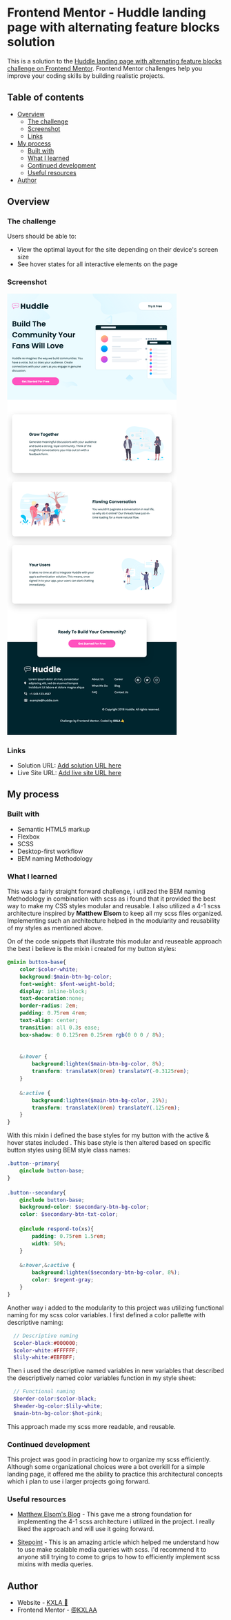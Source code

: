 # Frontend Mentor - Huddle landing page with alternating feature blocks solution

This is a solution to the [Huddle landing page with alternating feature blocks challenge on Frontend Mentor](https://www.frontendmentor.io/challenges/huddle-landing-page-with-alternating-feature-blocks-5ca5f5981e82137ec91a5100). Frontend Mentor challenges help you improve your coding skills by building realistic projects. 

## Table of contents

- [Overview](#overview)
  - [The challenge](#the-challenge)
  - [Screenshot](#screenshot)
  - [Links](#links)
- [My process](#my-process)
  - [Built with](#built-with)
  - [What I learned](#what-i-learned)
  - [Continued development](#continued-development)
  - [Useful resources](#useful-resources)
- [Author](#author)


## Overview

### The challenge

Users should be able to:

- View the optimal layout for the site depending on their device's screen size
- See hover states for all interactive elements on the page

### Screenshot

![](/images/Screenshot.png)


### Links

- Solution URL: [Add solution URL here](hhttps://github.com/KXLAA/FEM-01-huddle-landing-page.git)
- Live Site URL: [Add live site URL here](https://kxlaa.github.io/FEM-01-huddle-landing-page/#)

## My process

### Built with

- Semantic HTML5 markup
- Flexbox
- SCSS 
- Desktop-first workflow
- BEM naming Methodology


### What I learned

This was a fairly straight forward challenge, i utilized the BEM naming Methodology in combination with scss as i found that it provided the best way to make my CSS styles modular and reusable. I also utilized a 4-1 scss architecture inspired by **Matthew Elsom** to keep all my scss files organized. Implementing such an architecture helped in the modularity and reusability of my styles as mentioned above. 

On of the code snippets that illustrate this modular and reuseable approach the best i believe is the mixin i created for my button styles:

```SCSS
@mixin button-base{
    color:$color-white;
    background:$main-btn-bg-color;
    font-weight: $font-weight-bold;
    display: inline-block;
    text-decoration:none;
    border-radius: 2em;
    padding: 0.75rem 4rem;
    text-align: center;
    transition: all 0.3s ease;
    box-shadow: 0 0.125rem 0.25rem rgb(0 0 0 / 8%);


    &:hover {
        background:lighten($main-btn-bg-color, 8%);
        transform: translateX(0rem) translateY(-0.3125rem);
    }

    &:active {
        background:lighten($main-btn-bg-color, 25%);
        transform: translateX(0rem) translateY(.125rem);
    } 
}
```

With this mixin i defined the base styles for my button with the active & hover states included . This base style is then altered based on specific button styles using BEM style class names:
```SCSS
.button--primary{
    @include button-base;
}

.button--secondary{
    @include button-base;
    background-color: $secondary-btn-bg-color;
    color: $secondary-btn-txt-color;

    @include respond-to(xs){
        padding: 0.75rem 1.5rem;
        width: 50%;
    }

    &:hover,&:active {
        background:lighten($secondary-btn-bg-color, 8%);
        color: $regent-gray;
    }
}
```

Another way i added to the modularity to this project was utilizing functional naming for my scss color variables. I first defined a color pallette with descriptive naming:

```SCSS
  // Descriptive naming
  $color-black:#000000;
  $color-white:#FFFFFF;
  $lily-white:#EBFBFF;
```


Then i used the descriptive named variables in new variables that described the  descriptively named color variables function in my style sheet:
```SCSS
  // Functional naming
  $border-color:$color-black;
  $header-bg-color:$lily-white;
  $main-btn-bg-color:$hot-pink;
```

This approach made my scss more readable, and reusable.


### Continued development

This project was good in practicing how to organize my scss efficiently. Although some organizational choices were a bot overkill for a simple landing page, it offered me the ability to practice this architectural concepts which i plan to use i larger projects going forward.


### Useful resources

- [Matthew Elsom's Blog](https://matthewelsom.com/blog/simple-scss-playbook.html) - This gave me a strong foundation for implementing the 4-1 scss architecture i utilized in the project. I really liked the approach and will use it going forward.

- [Sitepoint](https://www.sitepoint.com/managing-responsive-breakpoints-sass/) - This is an amazing article which helped me understand how to use make scalable media queries with scss. I'd recommend it to anyone still trying to come to grips to how to efficiently implement scss mixins with media queries.


## Author

- Website - [KXLA 🤙](https://github.com/KXLAA)
- Frontend Mentor - [@KXLAA](https://www.frontendmentor.io/profile/KXLAA)
